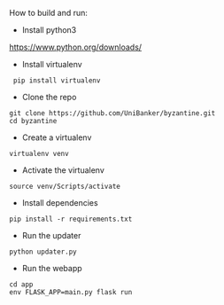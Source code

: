 How to build and run:

 - Install python3
 
 https://www.python.org/downloads/
 - Install virtualenv
```
 pip install virtualenv
```

 - Clone the repo
```
git clone https://github.com/UniBanker/byzantine.git
cd byzantine
```
 - Create a virtualenv
```
virtualenv venv
```
 - Activate the virtualenv
```
source venv/Scripts/activate
```
 - Install dependencies
```
pip install -r requirements.txt
```
 - Run the updater
```
python updater.py
```
 - Run the webapp
```
cd app
env FLASK_APP=main.py flask run
```
